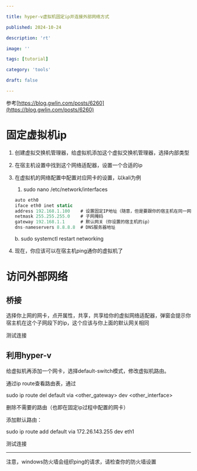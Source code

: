 ```yaml
---

title: hyper-v虚拟机固定ip并连接外部网络方式

published: 2024-10-24

description: 'rt'

image: ''

tags: [tutorial]

category: 'tools'

draft: false 

---
```


参考[https://blog.gwlin.com/posts/6260](https://blog.gwlin.com/posts/6260)

# 固定虚拟机ip

1. 创建虚拟交换机管理器，给虚拟机添加这个虚拟交换机管理器，选择内部类型
2. 在宿主机设置中找到这个网络适配器，设置一个合适的ip
3. 在虚拟机的网络配置中配置对应网卡的设置，以kali为例
    1. sudo nano /etc/network/interfaces
    
    ```jsx
    auto eth0
    iface eth0 inet static
    address 192.168.1.100    # 设置固定IP地址（随意，但是要跟你的宿主机在同一网段）
    netmask 255.255.255.0    # 子网掩码
    gateway 192.168.1.1      # 默认网关（你设置的宿主机的ip）
    dns-nameservers 8.8.8.8  # DNS服务器地址
    
    ```
    
    b. sudo systemctl restart networking
    
4. 现在，你应该可以在宿主机ping通你的虚拟机了

# 访问外部网络

## 桥接

选择你上网的网卡，点开属性，共享，共享给你的虚拟网络适配器，弹窗会提示你宿主机在这个子网段下的ip，这个应该与你上面的默认网关相同

测试连接

## 利用hyper-v

给虚拟机再添加一个网卡，选择default-switch模式，修改虚拟机路由。

通过ip route查看路由表，通过

sudo ip route del default via <other_gateway> dev <other_interface>

删除不需要的路由（也即在固定ip过程中配置的网卡）

添加默认路由：

sudo ip route add default via 172.26.143.255 dev eth1

测试连接

---

注意，windows防火墙会组织ping的请求，请检查你的防火墙设置